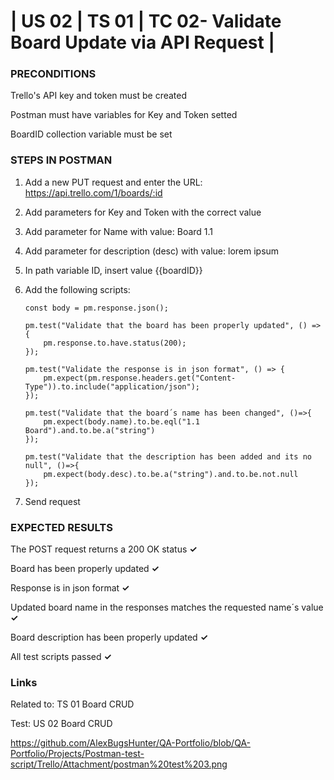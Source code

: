 # | US 02 | TS 01 | TC 02- Validate Board Update via API Request | #

### PRECONDITIONS ###

Trello's API key and token must be created

Postman must have variables for Key and Token setted

BoardID collection variable must be set 

### STEPS IN POSTMAN ###

1. Add a new PUT request and enter the URL: https://api.trello.com/1/boards/:id
2. Add parameters for Key and Token with the correct value
3. Add parameter for Name with value: Board 1.1
4. Add parameter for description (desc) with value: lorem ipsum
5. In path variable ID, insert value {{boardID}}
6. Add the following scripts:
   
       const body = pm.response.json();

       pm.test("Validate that the board has been properly updated", () => {
           pm.response.to.have.status(200);
       });

       pm.test("Validate the response is in json format", () => {
           pm.expect(pm.response.headers.get("Content-Type")).to.include("application/json");
       });

       pm.test("Validate that the board´s name has been changed", ()=>{
           pm.expect(body.name).to.be.eql("1.1 Board").and.to.be.a("string")
       });
       
       pm.test("Validate that the description has been added and its no null", ()=>{
           pm.expect(body.desc).to.be.a("string").and.to.be.not.null
       });


7. Send request
   
### EXPECTED RESULTS ###

The POST request returns a 200 OK status      **✓**

Board has been properly updated      **✓**

Response is in json format      **✓**

Updated board name in the responses matches the requested name´s value      **✓**

Board description has been properly updated      **✓**

All test scripts passed      **✓**

### Links ###

Related to: TS 01 Board CRUD 

Test: US 02 Board CRUD 

https://github.com/AlexBugsHunter/QA-Portfolio/blob/QA-Portfolio/Projects/Postman-test-script/Trello/Attachment/postman%20test%203.png
